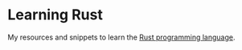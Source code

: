 # Learning Rust

My resources and snippets to learn the [Rust programming language](https://www.rust-lang.org/).
